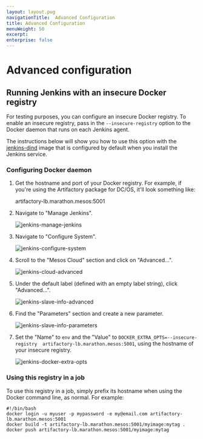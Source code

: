 ```yaml
---
layout: layout.pug
navigationTitle:  Advanced Configuration
title: Advanced Configuration
menuWeight: 50
excerpt:
enterprise: false
---
```

<h1>Advanced configuration</h1>

<h2>Running Jenkins with an insecure Docker registry</h2>

For testing purposes, you can configure an insecure Docker registry. To enable an insecure registry, pass in the <code>--insecure-registry</code> option to the Docker daemon that runs on each Jenkins agent.

The instructions below will show you how to use this option with the <a href="https://github.com/mesosphere/dcos-jenkins-dind-agent/">jenkins-dind</a> image that is configured by default when you install the Jenkins service.

<h3>Configuring Docker daemon</h3>

<ol>
<li>Get the hostname and port of your Docker registry. For example, if you're using the Artifactory package for DC/OS, it'll look something like:

artifactory-lb.marathon.mesos:5001</p></li>
<li><p>Navigate to "Manage Jenkins".

<img src="/mesosphere/dcos/services/jenkins/img/dcos-jenkins-manage-jenkins.png" alt="jenkins-manage-jenkins" /></p></li>
<li><p>Navigate to "Configure System".

<img src="/mesosphere/dcos/services/jenkins/img/dcos-jenkins-configure-system.png" alt="jenkins-configure-system" /></p></li>
<li><p>Scroll to the "Mesos Cloud" section and click on "Advanced...".

<img src="/mesosphere/dcos/services/jenkins/img/dcos-jenkins-cloud-advanced.png" alt="jenkins-cloud-advanced" /></p></li>
<li><p>Under the default label (defined with an empty label string), click "Advanced...".

<img src="/mesosphere/dcos/services/jenkins/img/dcos-jenkins-slave-info-advanced.png" alt="jenkins-slave-info-advanced" /></p></li>
<li><p>Find the "Parameters" section and create a new parameter.

<img src="/mesosphere/dcos/services/jenkins/img/dcos-jenkins-slave-info-parameters.png" alt="jenkins-slave-info-parameters" /></p></li>
<li><p>Set the "Name" to <code>env</code> and the "Value" to <code>DOCKER_EXTRA_OPTS=--insecure-registry  artifactory-lb.marathon.mesos:5001</code>, using the hostname of your insecure registry.

<img src="/mesosphere/dcos/services/jenkins/img/dcos-jenkins-docker-extra-opts.png" alt="jenkins-docker-extra-opts" /></p></li>
</ol>

<h3>Using this registry in a job</h3>

<p>To use this registry in a job, simply prefix its hostname when using the Docker command line, as normal. For example:

<pre><code>#!/bin/bash
docker login -u myuser -p mypassword -e my@email.com artifactory-lb.marathon.mesos:5001
docker build -t artifactory-lb.marathon.mesos:5001/myimage:mytag .
docker push artifactory-lb.marathon.mesos:5001/myimage:mytag
</code></pre>
